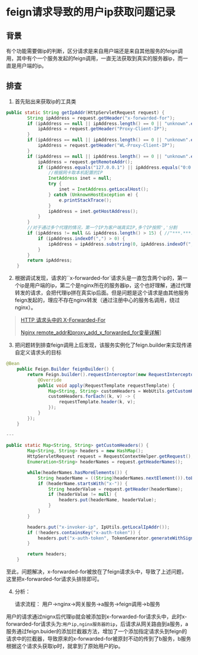 # feign请求导致的用户ip获取问题记录 



## 背景

有个功能需要做ip的判断，区分请求是来自用户端还是来自其他服务的feign调用，其中有个一个服务发起的feign调用，一直无法获取到真实的服务器ip，而一直是用户端的ip。

## 排查

1. 首先贴出来获取ip的工具类

```java
public static String getIpAddr(HttpServletRequest request) {
        String ipAddress = request.getHeader("x-forwarded-for");
        if (ipAddress == null || ipAddress.length() == 0 || "unknown".equalsIgnoreCase(ipAddress)) {
            ipAddress = request.getHeader("Proxy-Client-IP");
        }
        if (ipAddress == null || ipAddress.length() == 0 || "unknown".equalsIgnoreCase(ipAddress)) {
            ipAddress = request.getHeader("WL-Proxy-Client-IP");
        }
        if (ipAddress == null || ipAddress.length() == 0 || "unknown".equalsIgnoreCase(ipAddress)) {
            ipAddress = request.getRemoteAddr();
            if (ipAddress.equals("127.0.0.1") || ipAddress.equals("0:0:0:0:0:0:0:1")) {
                //根据网卡取本机配置的IP
                InetAddress inet = null;
                try {
                    inet = InetAddress.getLocalHost();
                } catch (UnknownHostException e) {
                    e.printStackTrace();
                }
                ipAddress = inet.getHostAddress();
            }
        }
        //对于通过多个代理的情况，第一个IP为客户端真实IP,多个IP按照','分割
        if (ipAddress != null && ipAddress.length() > 15) { //"***.***.***.***".length() = 15
            if (ipAddress.indexOf(",") > 0) {
                ipAddress = ipAddress.substring(0, ipAddress.indexOf(","));
            }
        }
        return ipAddress;
    }
```

2. 根据调试发现，请求的``x-forwarded-for`请求头是一直包含两个ip的，第一个ip是用户端的ip，第二个是nginx所在的服务器ip，这个也好理解，通过代理转发的请求，会把代理ip拼在真实ip后面。但是问题是这个请求是由其他服务feign发起的，理应不存在nginx转发（通过注册中心的服务名调用，绕过nginx）。

> [HTTP 请求头中的 X-Forwarded-For](https://imququ.com/post/x-forwarded-for-header-in-http.html)
>
> [Nginx remote_addr和proxy_add_x_forwarded_for变量详解](https://www.cnblogs.com/shouke/p/15511149.html)]

3. 把问题转到排查feign调用上后发现，该服务实例化了feign.builder来实现传递自定义请求头的目标

```java
@Bean
	public Feign.Builder feignBuilder() {
		return Feign.builder().requestInterceptor(new RequestInterceptor() {
			@Override
			public void apply(RequestTemplate requestTemplate) {
				Map<String, String> customHeaders = WebUtils.getCustomHeaders();
				customHeaders.forEach((k, v) -> {
					requestTemplate.header(k, v);
				});
			}
		});
	}

---
  
public static Map<String, String> getCustomHeaders() {
        Map<String, String> headers = new HashMap();
        HttpServletRequest request = RequestContextHelper.getRequest();
        Enumeration<String> headerNames = request.getHeaderNames();

        while(headerNames.hasMoreElements()) {
            String headerName = ((String)headerNames.nextElement()).toLowerCase();
            if (headerName.startsWith("x-")) {
                String headerValue = request.getHeader(headerName);
                if (headerValue != null) {
                    headers.put(headerName, headerValue);
                }
            }
        }

        headers.put("x-invoker-ip", IpUtils.getLocalIpAddr());
        if (!headers.containsKey("x-auth-token")) {
            headers.put("x-auth-token", TokenGenerator.generateWithSign());
        }

        return headers;
    }
```

至此，问题解决，x-forwarded-for被放在了feign请求头中，导致了上述问题，这里把x-forwarded-for请求头排除即可。



4. 分析：

   请求流程： 用户->nginx->网关服务->a服务->feign调用->b服务

 用户的请求通过nignx后代理ip就会被添加到x-forwarded-for请求头中，此时x-forwarded-for请求头为:`用户ip,nginx服务器的ip`，后请求从网关路由到a服务，a服务通过feign.buider的添加拦截器方法，增加了一个添加指定请求头到feign的请求中的拦截器，导致原来的x-forwarded-for被原封不动的传到了b服务，b服务根据这个请求头获取ip时，就拿到了原始用户的ip。